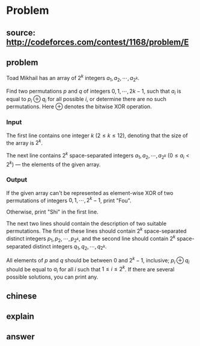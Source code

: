 # Problem

## source: http://codeforces.com/contest/1168/problem/E

## problem

Toad Mikhail has an array of $2^k$ integers $a_1,a_2, \cdots ,a_{2^k}$.

Find two permutations $p$ and $q$ of integers $0, 1, \cdots ,2k−1$, such that $a_i$ is equal to $p_i \oplus q_i$ for all possible $i$, or determine there are no such permutations. Here $\oplus$ denotes the bitwise XOR operation.

### Input
The first line contains one integer $k$ ($2 \leq k \leq 12$), denoting that the size of the array is $2^k$.

The next line contains $2^k$ space-separated integers $a_1,a_2, \cdots ,a_{2^k}$ ($0 \leq a_i  < 2^k$) — the elements of the given array.

### Output
If the given array can't be represented as element-wise XOR of two permutations of integers $0,1,\cdots,2^k−1$, print "Fou".

Otherwise, print "Shi" in the first line.

The next two lines should contain the description of two suitable permutations. The first of these lines should contain $2^k$ space-separated distinct integers $p_1,p_2,\cdots,p_{2^k}$, and the second line should contain $2^k$ space-separated distinct integers $q_1,q_2,\cdots,q_{2^k}$.

All elements of $p$ and $q$ should be between $0$ and $2^k−1$, inclusive; $p_i \oplus q_i$ should be equal to $a_i$ for all $i$ such that $1 \leq i \leq 2^k$. If there are several possible solutions, you can print any.


## chinese



## explain

## answer